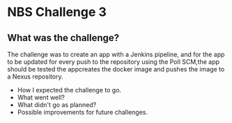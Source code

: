 # NBS Challenge 3

## What was the challenge?

The challenge was to create an app with a Jenkins pipeline, and for the app to be updated for every push to the repository using the Poll SCM,the app should be tested  the appcreates the docker image and pushes the image to a Nexus repository.
  

- How I expected the challenge to go.
- What went well?
- What didn't go as planned?
- Possible improvements for future challenges.
